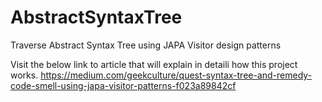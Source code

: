 # AbstractSyntaxTree
 Traverse Abstract Syntax Tree using JAPA Visitor design patterns
 
 Visit the below link to article that will explain in detaili how this project works.
 https://medium.com/geekculture/quest-syntax-tree-and-remedy-code-smell-using-japa-visitor-patterns-f023a89842cf
 
 
 
